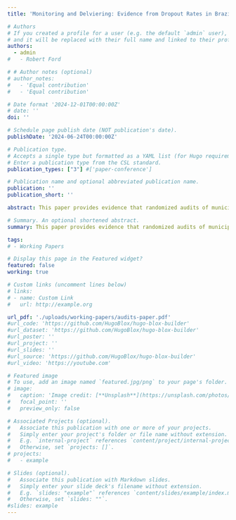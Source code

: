 ```yaml
---
title: 'Monitoring and Delviering: Evidence from Dropout Rates in Brazil'

# Authors
# If you created a profile for a user (e.g. the default `admin` user), write the username (folder name) here
# and it will be replaced with their full name and linked to their profile.
authors:
  - admin
#   - Robert Ford

# # Author notes (optional)
# author_notes:
#   - 'Equal contribution'
#   - 'Equal contribution'

# Date format '2024-12-01T00:00:00Z'
# date: '' 
doi: ''

# Schedule page publish date (NOT publication's date).
publishDate: '2024-06-24T00:00:00Z' 

# Publication type.
# Accepts a single type but formatted as a YAML list (for Hugo requirements).
# Enter a publication type from the CSL standard.
publication_types: ["3"] #['paper-conference']

# Publication name and optional abbreviated publication name.
publication: ''
publication_short: ''

abstract: This paper provides evidence that randomized audits of municipal funds in Brazil led to an improvement in outcomes for public school students, but were not as effective in improving the provision of all public services. I find causal evidence that the audits led to a decrease in the dropout rates in municipal elementary and middle schools by ten percent (0.34 percentage points). A back-of-the-envelope calculation, ignoring spillovers, suggests that one fewer student dropped out, per school, per two years, as a result of these municipal audits. This amounts to approximately one third of the estimates of the decrease in dropout rates resulting from \textit{Bolsa Família}, a large conditional cash transfer program in Brazil designed, in part, to minimize student abandonment. Additionally, I show that the audits' effectiveness in decreasing dropout rates is dependent on each municipality’s reliance on conditional cash transfers, and on the quantity of irregularities uncovered during the audit. I also find suggestive evidence that this effect is driven by a disciplining effect on audited mayors, especially in the presence of re-election incentives. These results support the notion that monitoring and accountability can effectively realign the incentives of politicians and their constituencies.

# Summary. An optional shortened abstract.
summary: This paper provides evidence that randomized audits of municipal funds in Brazil led to an improvement in outcomes for public school students, but were not as effective in improving the provision of all public services.

tags: 
# - Working Papers

# Display this page in the Featured widget?
featured: false
working: true

# Custom links (uncomment lines below)
# links:
# - name: Custom Link
#   url: http://example.org

url_pdf: './uploads/working-papers/audits-paper.pdf'
#url_code: 'https://github.com/HugoBlox/hugo-blox-builder'
#url_dataset: 'https://github.com/HugoBlox/hugo-blox-builder'
#url_poster: ''
#url_project: ''
#url_slides: ''
#url_source: 'https://github.com/HugoBlox/hugo-blox-builder'
#url_video: 'https://youtube.com'

# Featured image
# To use, add an image named `featured.jpg/png` to your page's folder.
# image:
#   caption: 'Image credit: [**Unsplash**](https://unsplash.com/photos/pLCdAaMFLTE)'
#   focal_point: ''
#   preview_only: false

# Associated Projects (optional).
#   Associate this publication with one or more of your projects.
#   Simply enter your project's folder or file name without extension.
#   E.g. `internal-project` references `content/project/internal-project/index.md`.
#   Otherwise, set `projects: []`.
# projects:
#   - example

# Slides (optional).
#   Associate this publication with Markdown slides.
#   Simply enter your slide deck's filename without extension.
#   E.g. `slides: "example"` references `content/slides/example/index.md`.
#   Otherwise, set `slides: ""`.
#slides: example
---
```

<!-- 
{{% callout note %}}
Click the _Cite_ button above to demo the feature to enable visitors to import publication metadata into their reference management software.
{{% /callout %}}

{{% callout note %}}
Create your slides in Markdown - click the _Slides_ button to check out the example.
{{% /callout %}}

Add the publication's **full text** or **supplementary notes** here. You can use rich formatting such as including [code, math, and images](https://docs.hugoblox.com/content/writing-markdown-latex/). -->
